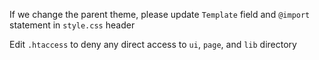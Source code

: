 If we change the parent theme, please update `Template` field and `@import` statement in `style.css` header

Edit `.htaccess` to deny any direct access to `ui`, `page`, and `lib` directory
